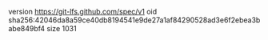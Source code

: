 version https://git-lfs.github.com/spec/v1
oid sha256:42046da8a59ce40db8194541e9de27a1af84290528ad3e6f2ebea3babe849bf4
size 1031
